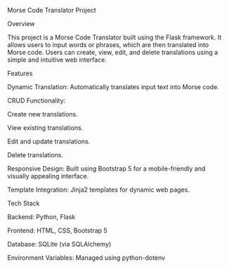 Morse Code Translator Project

Overview

This project is a Morse Code Translator built using the Flask framework. It allows users to input words or phrases, which are then translated into Morse code. Users can create, view, edit, and delete translations using a simple and intuitive web interface.

Features

Dynamic Translation: Automatically translates input text into Morse code.

CRUD Functionality:

Create new translations.

View existing translations.

Edit and update translations.

Delete translations.

Responsive Design: Built using Bootstrap 5 for a mobile-friendly and visually appealing interface.

Template Integration: Jinja2 templates for dynamic web pages.

Tech Stack

Backend: Python, Flask

Frontend: HTML, CSS, Bootstrap 5

Database: SQLite (via SQLAlchemy)

Environment Variables: Managed using python-dotenv
